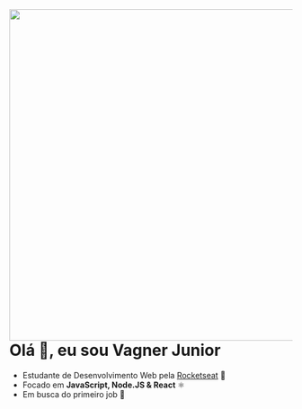 <img align="right" height="590em" src="https://i.imgur.com/UPUPvnZ.png"/>

# Olá 👋, eu sou Vagner Junior

- Estudante de Desenvolvimento Web pela [Rocketseat](https://github.com/Rocketseat) 🚀
- Focado em **JavaScript, Node.JS & React** ⚛️
- Em busca do primeiro job 💼

